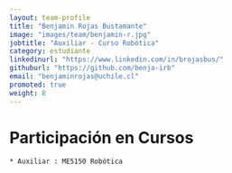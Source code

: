 ```yaml
---
layout: team-profile
title: "Benjamin Rojas Bustamante"
image: "images/team/benjamin-r.jpg"
jobtitle: "Auxiliar - Curso Robótica"
category: estudiante
linkedinurl: "https://www.linkedin.com/in/brojasbus/"
githuburl: "https://github.com/benja-irb"
email: "benjaminrojas@uchile.cl"
promoted: true
weight: 8
---
```

<!--more-->

# Participación en Cursos

    * Auxiliar : ME5150 Robótica